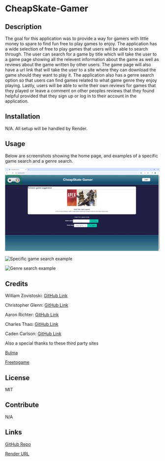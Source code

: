 # CheapSkate-Gamer

## Description

The goal for this application was to provide a way for gamers with little money to spare to find fun free to play games to enjoy. The application has a wide selection of free to play games that users will be able to search through. The user can search for a game by title which will take the user to a game page showing all the relevent information about the game as well as reviews about the game written by other users. The game page will also have a url link that will take the user to a site where they can download the game should they want to play it. The application also has a genre search option so that users can find games related to what game genre they enjoy playing. Lastly, users will be able to write their own reviews for games that they played or leave a comment on other peoples reviews that they found helpful provided that they sign up or log in to their account in the application.

## Installation

N/A. All setup will be handled by Render.

## Usage

Below are screenshots showing the home page, and examples of a specific game search and a genre search.

![Website home page](./assets/images/homepage-example.png)

![Specific game search example](./assets/images/)

![Genre search example](./assets/images/)

## Credits

William Zovistoski: [GitHub Link](https://github.com/WillZovo94)

Christopher Glenn: [GitHub Link](https://github.com/TalanvorD)

Aaron Richter: [GitHub Link](https://github.com/anrichter2)

Charles Thao: [GitHub Link](https://github.com/PengsueT)

Caden Carlson: [GitHub Link](https://github.com/Cadcar01)

Also a special thanks to these third party sites

[Bulma](https://bulma.io/)

[Freetogame](https://www.freetogame.com/)

## License

MIT

## Contribute

N/A

## Links

[GitHub Repo](https://github.com/WillZovo94/CheapSkate-Gamer)

[Render URL]()